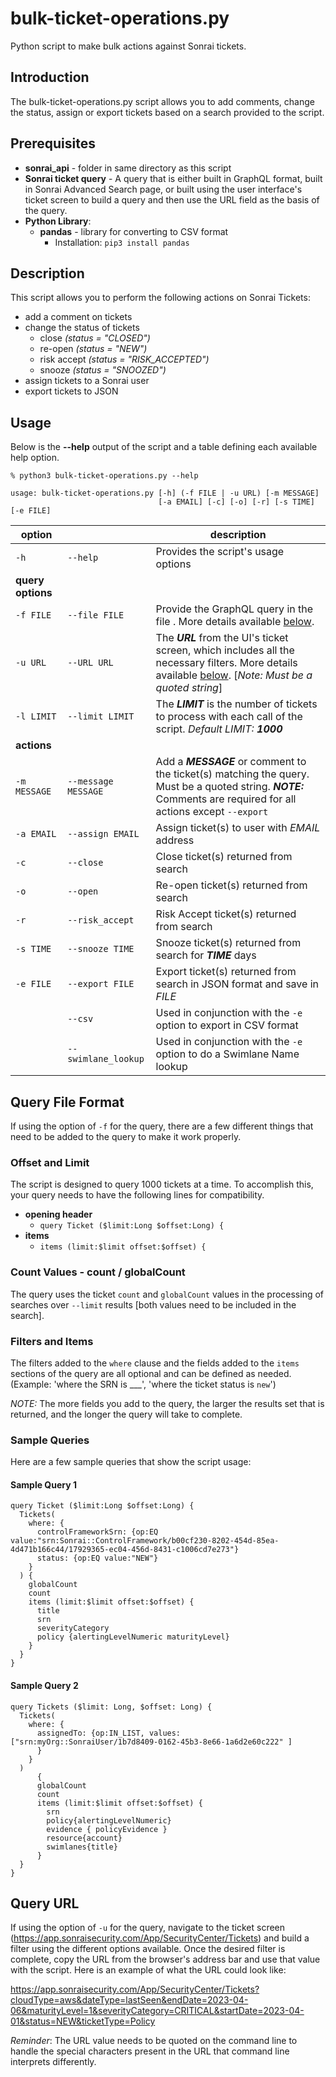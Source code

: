 # bulk-ticket-operations.py

Python script to make bulk actions against Sonrai tickets.

## Introduction

The bulk-ticket-operations.py script allows you to add comments, change the status, assign or export tickets based on a search provided to the script.

## Prerequisites

- **sonrai_api** - folder in same directory as this script
- **Sonrai ticket query** - A query that is either built in GraphQL format, built in Sonrai Advanced Search page, or built using the user interface's ticket screen to build a query and then use the URL field as the basis of the query.
- **Python Library**:
  - **pandas** - library for converting to CSV format
    - Installation: `pip3 install pandas`

## Description

This script allows you to perform the following actions on Sonrai Tickets:
- add a comment on tickets
- change the status of tickets
  - close _(status = "CLOSED")_
  - re-open _(status = "NEW")_
  - risk accept _(status = "RISK_ACCEPTED")_
  - snooze _(status = "SNOOZED")_
- assign tickets to a Sonrai user
- export tickets to JSON

## Usage

Below is the **--help** output of the script and a table defining each available help option.

```
% python3 bulk-ticket-operations.py --help

usage: bulk-ticket-operations.py [-h] (-f FILE | -u URL) [-m MESSAGE]
                                 [-a EMAIL] [-c] [-o] [-r] [-s TIME] [-e FILE]
```

| **option**        |                     | **description**                                                                                                                                                    |
|-------------------|---------------------|--------------------------------------------------------------------------------------------------------------------------------------------------------------------|
| `-h`              | `--help`            | Provides the script's usage options                                                                                                                                |
| **query options** |                     |                                                                                                                                                                    |
| `-f FILE`         | `--file FILE`       | Provide the GraphQL query in the file <FILE>. More details available [below](#Query-File-Format).                                                                  |
| `-u URL`          | `--URL URL`         | The ***URL*** from the UI's ticket screen, which includes all the necessary filters. More details available [below](#Query-URL). [_Note: Must be a quoted string_] |
| `-l LIMIT`        | `--limit LIMIT` | The ***LIMIT*** is the number of tickets to process with each call of the script. *Default LIMIT:* ***1000***                                                      |
| **actions**       |                     |                                                                                                                                                                    |
| `-m MESSAGE`      | `--message MESSAGE` | Add a ***MESSAGE*** or comment to the ticket(s) matching the query. Must be a quoted string. ***NOTE:*** Comments are required for all actions except `--export`   |
| `-a EMAIL`        | `--assign EMAIL`    | Assign ticket(s) to user with *EMAIL* address                                                                                                                      |
| `-c`              | `--close`           | Close ticket(s) returned from search                                                                                                                               |
| `-o`              | `--open`            | Re-open ticket(s) returned from search                                                                                                                             |
| `-r`              | `--risk_accept`     | Risk Accept ticket(s) returned from search                                                                                                                         |
| `-s TIME`         | `--snooze TIME`     | Snooze ticket(s) returned from search for ***TIME*** days                                                                                                          |
| `-e FILE`         | `--export FILE`     | Export ticket(s) returned from search in JSON format and save in *FILE*                                                                                            |
|                   | `--csv` | Used in conjunction with the `-e` option to export in CSV format                                                                                                   |
| | `--swimlane_lookup` | Used in conjunction with the `-e` option to do a Swimlane Name lookup                                                                                              |


## Query File Format

If using the option of `-f` for the query, there are a few different things that need to be added to the query to make it work properly.

### Offset and Limit
The script is designed to query 1000 tickets at a time. To accomplish this, your query needs to have the following lines for compatibility.

- **opening header**
  - `query Ticket ($limit:Long $offset:Long) {`
- **items**
  - `items (limit:$limit offset:$offset) {`

### Count Values - count / globalCount
The query uses the ticket `count` and `globalCount` values in the processing of searches over `--limit` results [both values need to be included in the search].

### Filters and Items
The filters added to the `where` clause and the fields added to the `items` sections of the query are all optional and can be defined as needed. (Example: 'where the SRN is ___', 'where the ticket status is `new`')

*NOTE:* The more fields you add to the query, the larger the results set that is returned, and the longer the query will take to complete.

### Sample Queries

Here are a few sample queries that show the script usage:

#### Sample Query 1
```
query Ticket ($limit:Long $offset:Long) {
  Tickets(
    where: {
      controlFrameworkSrn: {op:EQ value:"srn:Sonrai::ControlFramework/b00cf230-8202-454d-85ea-4d471b166c44/17929365-ec04-456d-8431-c1006cd7e273"}
      status: {op:EQ value:"NEW"}
    }
  ) {
    globalCount
    count
    items (limit:$limit offset:$offset) {
      title
      srn
      severityCategory
      policy {alertingLevelNumeric maturityLevel}
    }
  }
}
```
#### Sample Query 2
```
query Tickets ($limit: Long, $offset: Long) { 
  Tickets(
    where: {  
      assignedTo: {op:IN_LIST, values:["srn:myOrg::SonraiUser/1b7d8409-0162-45b3-8e66-1a6d2e60c222" ]
      } 
    }
  ) 
      { 
      globalCount 
      count
      items (limit:$limit offset:$offset) {
        srn
        policy{alertingLevelNumeric}
        evidence { policyEvidence }
        resource{account}
        swimlanes{title}
      }
  }
}
 ```

## Query URL

If using the option of `-u` for the query, navigate to the ticket screen (https://app.sonraisecurity.com/App/SecurityCenter/Tickets) and build a filter using the different options available. Once the desired filter is complete, copy the URL from the browser's address bar and use that value with the script. Here is an example of what the URL could look like:

https://app.sonraisecurity.com/App/SecurityCenter/Tickets?cloudType=aws&dateType=lastSeen&endDate=2023-04-06&maturityLevel=1&severityCategory=CRITICAL&startDate=2023-04-01&status=NEW&ticketType=Policy

_Reminder_: The URL value needs to be quoted on the command line to handle the special characters present in the URL that command line interprets differently.
